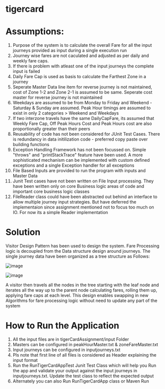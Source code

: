 # tigercard

# Assumptions:
1) Purpose of the system is to calculate the overall Fare for all the input journeys provided as input during a single execution run
2) Journey wise fares are not caculated and adjusted as per daily and weekly fare caps. 
3) If there is problem with atleast one of the input journeys the complete input is failed
4) Daily Fare Cap is used as basis to calculate the Farthest Zone in a journey
5) Seperate Master Data line item for reverse journey is not maintained, cost of Zone 1-2 and Zone 2-1 is assumed to be same. Seperate cost master for reverse journey is not maintained
6) Weekdays are assumed to be from Monday to Friday and Weekend - Saturday & Sunday are assumed. Peak Hour timings are assumed to exist in only 2 categories > Weekend and Weekdays
7) If two interzone travels have the same DailyCapFare, its assumed that Weekly Fare Cap, Off Peak Hours Cost and Peak Hours cost are also proportionally greater than their peers 
8) Reusability of code has not been considered for JUnit Test Cases. There is redundancy in data initilization code - preferred copy paste over building functions
9) Exception Handling Framework has not been focussed on. Simple "throws" and "printStackTrace" feature have been used. A more sophisticated mechanism can be implemented with custom defined exceptions and a single Exception handler for all exceptions
10) File Based Inputs are provided to run the program with inputs and Master Data
11) Junit Test cases have not been written on File Input processing. They have been written only on core Business logic areas of code and important core business logic classes
12) FileReader class could have been abstracted out behind an interface to allow multiple journey input strategies. But have deferred the implementaion since assignment mentioned not to focus too much on IO. For now its a simple Reader implementation

# Solution
Visitor Design Pattern has been used to design the system. Fare Processing logic is decoupled from the Data structure design around journeys. The single journey data have been organized as a tree structure as Follows:

![image](https://user-images.githubusercontent.com/6222967/138647346-5c63a2ea-8dc7-41b4-8c88-5ca4820eeecf.png)

![image](https://user-images.githubusercontent.com/6222967/138601489-9d04ddf8-3c35-4a36-8a6a-ea84951169a0.png)

A visitor then travels all the nodes in the tree starting with the leaf node and iterates all the way up to the parent node calculating fares, rolling them up, applying fare caps at each level. This design enables swapping in new Algorithms for fare processing logic without need to update any part of the system


# How to Run the Application
1) All the input files are in tigerCardAssignment/input Folder
2) Masters can be configured in peakHourMaster.txt & zoneFareMaster.txt
3) Input journeys can be configured in inputjourneys.txt
4) Pls note that first line of all files is considered as Header explaining the input format
5) Run the RunTigerCardAppTest Junit Test Class which will help you Run the app and validate your output against the input journeys in inputjourneys.txt. Update the test class to reflect the expected output
6) Alternately you can also Run RunTigerCardApp class or Maven Run
